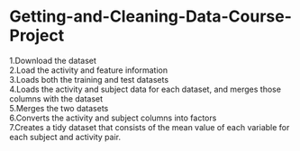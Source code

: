 # Getting-and-Cleaning-Data-Course-Project

1.Download the dataset  
2.Load the activity and feature information  
3.Loads both the training and test datasets  
4.Loads the activity and subject data for each dataset, and merges those columns with the dataset  
5.Merges the two datasets  
6.Converts the activity and subject columns into factors  
7.Creates a tidy dataset that consists of the mean value of each variable for each subject and activity pair.  
